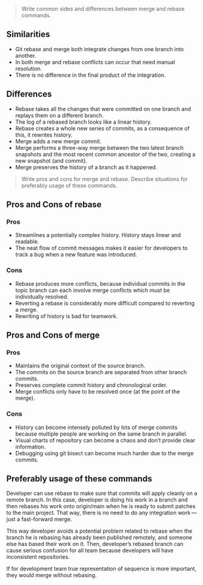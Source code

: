 > Write common sides and differences between merge and rebase commands.

## Similarities

* Git rebase and merge both integrate changes from one branch into another.
* In both merge and rebase conflicts can occur that need manual resolution.
* There is no difference in the final product of the integration.

## Differences

* Rebase takes all the changes that were committed on one branch and replays them on a different branch.
* The log of a rebased branch looks like a linear history.
* Rebase creates a whole new series of commits, as a consequence of this, it rewrites history.
* Merge adds a new merge commit.
* Merge performs a three-way merge between the two latest branch snapshots and the most recent common ancestor of the two, creating a new snapshot (and commit).
* Merge preserves the history of a branch as it happened.

> Write pros and cons for merge and rebase. Describe situations for preferably usage of these commands.

## Pros and Cons of rebase

### Pros

* Streamlines a potentially complex history. History stays linear and readable.
* The neat flow of commit messages makes it easier for developers to track a bug when a new feature was introduced.

### Cons

* Rebase produces more conflicts, because individual commits in the topic branch can each involve merge conflicts which must be individually resolved.
* Reverting a rebase is considerably more difficult compared to reverting a merge.
* Rewriting of history is bad for teamwork.

## Pros and Cons of merge

### Pros 

* Maintains the original context of the source branch.
* The commits on the source branch are separated from other branch commits.
* Preserves complete commit history and chronological order.
* Merge conflicts only have to be resolved once (at the point of the merge).

### Cons

* History can become intensely polluted by lots of merge commits because multiple people are working on the same branch in parallel.
* Visual charts of repository can become a chaos and don’t provide clear information.
* Debugging using git bisect can become much harder due to the merge commits.

## Preferably usage of these commands

Developer can use rebase to make sure that commits will apply cleanly on a remote branch. In this case, developer is doing his work in a branch and then rebases his work onto origin/main when he is ready to submit patches to the main project. That way, there is no need to do any integration work — just a fast-forward merge.

This way developer avoids a potential problem related to rebase when the branch he is rebasing has already been published remotely, and someone else has based their work on it. Then, developer’s rebased branch can cause serious confusion for all team because developers will have inconsistent repositories.

If for development team true representation of sequence is more important, they would merge without rebasing.
